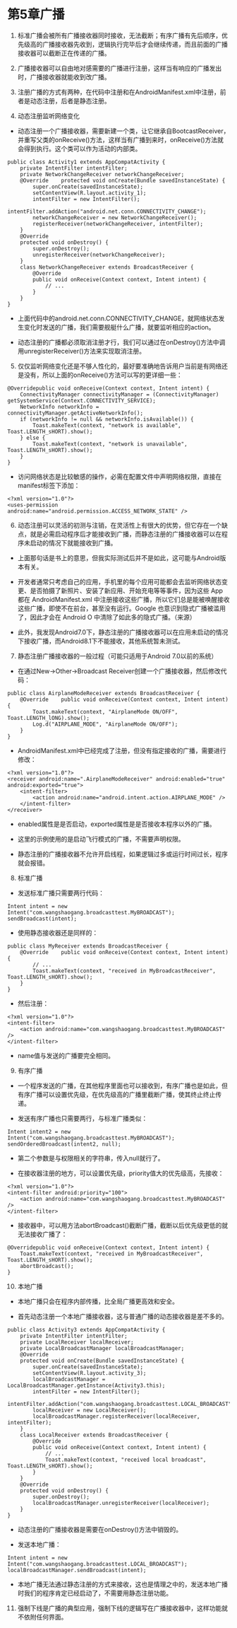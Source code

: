 # 第5章广播

1.  标准广播会被所有广播接收器同时接收，无法截断；有序广播有先后顺序，优先级高的广播接收器先收到，逻辑执行完毕后才会继续传递，而且前面的广播接收器可以截断正在传递的广播。
    
2.  广播接收器可以自由地对感需要的广播进行注册，这样当有响应的广播发出时，广播接收器就能收到改广播。
    
3.  注册广播的方式有两种，在代码中注册和在AndroidManifest.xml中注册，前者是动态注册，后者是静态注册。
    
4.  动态注册监听网络变化
    

*   动态注册一个广播接收器，需要新建一个类，让它继承自BootcastReceiver，并重写父类的onReceive()方法，这样当有广播到来时，onReceive()方法就会得到执行。这个类可以作为活动的内部类。
    

~~~
public class Activity1 extends AppCompatActivity {
    private IntentFilter intentFilter;
    private NetworkChangeReceiver networkChangeReceiver;
    @Override    protected void onCreate(Bundle savedInstanceState) {
        super.onCreate(savedInstanceState);
        setContentView(R.layout.activity_1);
        intentFilter = new IntentFilter();
        intentFilter.addAction("android.net.conn.CONNECTIVITY_CHANGE");
        networkChangeReceiver = new NetworkChangeReceiver();
        registerReceiver(networkChangeReceiver, intentFilter);
    }
    @Override
    protected void onDestroy() {
        super.onDestroy();
        unregisterReceiver(networkChangeReceiver);
    }
    class NetworkChangeReceiver extends BroadcastReceiver {
        @Override
        public void onReceive(Context context, Intent intent) {
            // ...        
        }    
    }
}
~~~

*   上面代码中的android.net.conn.CONNECTIVITY_CHANGE，就网络状态发生变化时发送的广播，我们需要舰艇什么广播，就要监听相应的action。
    
*   动态注册的广播都必须取消注册才行，我们可以通过在onDestroy()方法中调用unregisterReceiver()方法来实现取消注册。
    

5.  仅仅监听网络变化还是不够人性化的，最好要准确地告诉用户当前是有网络还是没有，所以上面的onReceive()方法可以写的更详细一些：
    

~~~
@Overridepublic void onReceive(Context context, Intent intent) {
    ConnectivityManager connectivityManager = (ConnectivityManager) getSystemService(Context.CONNECTIVITY_SERVICE);
    NetworkInfo networkInfo = connectivityManager.getActiveNetworkInfo();
    if (networkInfo != null && networkInfo.isAvailable()) {
        Toast.makeText(context, "network is available", Toast.LENGTH_sHORT).show();
    } else {
        Toast.makeText(context, "network is unavailable", Toast.LENGTH_sHORT).show();
    }
}
~~~

*   访问网络状态是比较敏感的操作，必需在配置文件中声明网络权限，直接在manifest标签下添加：
    

~~~
<?xml version="1.0"?>
<uses-permission android:name="android.permission.ACCESS_NETWORK_STATE" />
~~~

6.  动态注册可以灵活的初测与注销，在灵活性上有很大的优势，但它存在一个缺点，就是必需启动程序后才能接收到广播，而静态注册的广播接收器可以在程序未启动的情况下就能接收到广播。
    

*   上面那句话是书上的意思，但我实际测试后并不是如此，这可能与Android版本有关。
    
*   开发者通常只考虑自己的应用，手机里的每个应用可能都会去监听网络状态变更、是否拍摄了新照片、安装了新应用、开始充电等等事件，因为这些 App 都在 AndroidManifest.xml 中注册接收这些广播，所以它们总是能被唤醒接收这些广播，即使不在前台，甚至没有运行。Google 也意识到隐式广播被滥用了，因此才会在 Android O 中清除了如此多的隐式广播。（来源）
    
*   此外，我发现Android7.0下，静态注册的广播接收器可以在应用未启动的情况下接收广播，而Android8.1下不能接收，其他系统暂未测试。
    

7.  静态注册广播接收器的一般过程（可能只适用于Android 7.0以前的系统）
    

*   在通过New->Other->Broadcast Receiver创建一个广播接收器，然后修改代码：
    

~~~
public class AirplaneModeReceiver extends BroadcastReceiver {
    @Override    public void onReceive(Context context, Intent intent) {
        Toast.makeText(context, "AirplaneMode ON/OFF", Toast.LENGTH_lONG).show();
        Log.d("AIRPLANE_MODE", "AirplaneMode ON/OFF");
    }
}
~~~

* AndroidManifest.xml中已经完成了注册，但没有指定接收的广播，需要进行修改：

~~~
<?xml version="1.0"?>
<receiver android:name=".AirplaneModeReceiver" android:enabled="true" android:exported="true">
    <intent-filter>
        <action android:name="android.intent.action.AIRPLANE_MODE" />
    </intent-filter>
</receiver>
~~~

*   enabled属性是是否启动，exported属性是是否接收本程序以外的广播。
    
*   这里的示例使用的是启动飞行模式的广播，不需要声明权限。
    
*   静态注册的广播接收器不允许开启线程，如果逻辑过多或运行时间过长，程序就会报错。
    

8.  标准广播
    

*   发送标准广播只需要两行代码：
    

~~~
Intent intent = new Intent("com.wangshaogang.broadcasttest.MyBROADCAST");
sendBroadcast(intent);
~~~

*   使用静态接收器还是同样的：
    

~~~
public class MyReceiver extends BroadcastReceiver {
    @Override    public void onReceive(Context context, Intent intent) {
        // ...      
        Toast.makeText(context, "received in MyBroadcastReceiver", Toast.LENGTH_sHORT).show();
    }
}
~~~

*   然后注册：
    

~~~
<?xml version="1.0"?>
<intent-filter>
    <action android:name="com.wangshaogang.broadcasttest.MyBROADCAST" />
</intent-filter>
~~~

* name值与发送的广播要完全相同。

9.  有序广播
    

*   一个程序发送的广播，在其他程序里面也可以接收到，有序广播也是如此，但有序广播可以设置优先级，在优先级高的广播里截断广播，使其终止终止传递。
    
*   发送有序广播也只需要两行，与标准广播类似：
    

~~~
Intent intent2 = new Intent("com.wangshaogang.broadcasttest.MyBROADCAST");
sendOrderedBroadcast(intent2, null);
~~~

*   第二个参数是与权限相关的字符串，传入null就行了。
    
*   在接收器注册的地方，可以设置优先级，priority值大的优先级高，先接收：
    

~~~
<?xml version="1.0"?>
<intent-filter android:priority="100">
    <action android:name="com.wangshaogang.broadcasttest.MyBROADCAST" />
</intent-filter>
~~~

*   接收器中，可以用方法abortBroadcast()截断广播，截断以后优先级更低的就无法接收广播了：
    

~~~
@Overridepublic void onReceive(Context context, Intent intent) {
    Toast.makeText(context, "received in MyBroadcastReceiver", Toast.LENGTH_sHORT).show();
    abortBroadcast();
}
~~~

10.  本地广播
    

*   本地广播只会在程序内部传播，比全局广播更高效和安全。
    
*   首先动态注册一个本地广播接收器，这与普通广播的动态接收器是差不多的。
    

~~~
public class Activity3 extends AppCompatActivity {
    private IntentFilter intentFilter;
    private LocalReceiver localReceiver;
    private LocalBroadcastManager localBroadcastManager;
    @Override
    protected void onCreate(Bundle savedInstanceState) {
        super.onCreate(savedInstanceState);
        setContentView(R.layout.activity_3);
        localBroadcastManager = LocalBroadcastManager.getInstance(Activity3.this);
        intentFilter = new IntentFilter();
        intentFilter.addAction("com.wangshaogang.broadcasttest.LOCAL_BROADCAST");
        localReceiver = new LocalReceiver();
        localBroadcastManager.registerReceiver(localReceiver, intentFilter);
    }
    class LocalReceiver extends BroadcastReceiver {
        @Override
        public void onReceive(Context context, Intent intent) {
            // ... 
            Toast.makeText(context, "received local broadcast", Toast.LENGTH_sHORT).show();
        }
    }
    @Override
    protected void onDestroy() {
        super.onDestroy();
        localBroadcastManager.unregisterReceiver(localReceiver);
    }
}
~~~

*   动态注册的广播接收器是需要在onDestroy()方法中销毁的。
    
*   发送本地广播：
    

~~~
Intent intent = new Intent("com.wangshaogang.broadcasttest.LOCAL_BROADCAST");
localBroadcastManager.sendBroadcast(intent);
~~~

*   本地广播无法通过静态注册的方式来接收，这也是情理之中的，发送本地广播时我们的程序肯定已经启动了，不需要用静态注册功能。
    

11.  强制下线是广播的典型应用，强制下线的逻辑写在广播接收器中，这样功能就不依附任何界面。